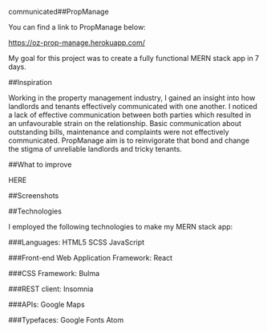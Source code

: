 communicated##PropManage

You can find a link to PropManage below:

https://oz-prop-manage.herokuapp.com/

My goal for this project was to create a fully functional MERN stack app in 7 days.


##Inspiration

Working in the property management industry, I gained an insight into how landlords and tenants effectively communicated with one another. I noticed a lack of effective communication between both parties which resulted in an unfavourable strain on the relationship. Basic communication about outstanding bills, maintenance and complaints were not effectively communicated. PropManage aim is to reinvigorate that bond and change the stigma of unreliable landlords and tricky tenants.


##What to improve

HERE

##Screenshots



##Technologies

I employed the following technologies to make my MERN stack app:

###Languages:
HTML5
SCSS
JavaScript

###Front-end Web Application Framework:
React

###CSS Framework:
Bulma

###REST client:
Insomnia

###APIs:
Google Maps

###Typefaces:
Google Fonts
Atom
